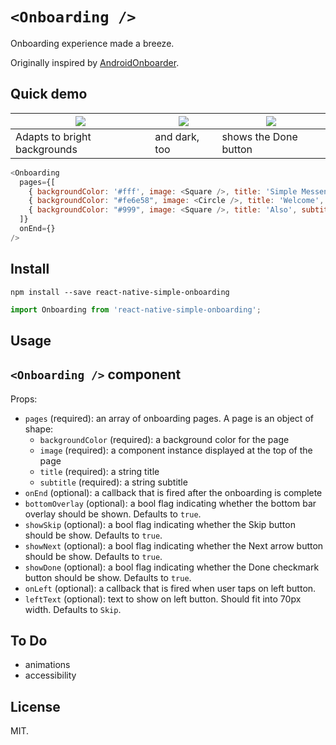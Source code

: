 # `<Onboarding />`

Onboarding experience made a breeze.

Originally inspired by [AndroidOnboarder](https://github.com/chyrta/AndroidOnboarder).

## Quick demo

| ![](images/1.png) | ![](images/2.png) | ![](images/3.png) |
| --- | --- | --- |
| Adapts to bright backgrounds | and dark, too | shows the Done button |

```javascript
<Onboarding
  pages={[
    { backgroundColor: '#fff', image: <Square />, title: 'Simple Messenger UI', subtitle: 'Implemented in React Native' },
    { backgroundColor: "#fe6e58", image: <Circle />, title: 'Welcome', subtitle: 'To Earth' },
    { backgroundColor: "#999", image: <Square />, title: 'Also', subtitle: 'Mars is nice' },
  ]}
  onEnd={}
/>
```

## Install

```
npm install --save react-native-simple-onboarding
```

```javascript
import Onboarding from 'react-native-simple-onboarding';
```

## Usage

## `<Onboarding />` component

Props:

* `pages` (required): an array of onboarding pages. A page is an object of shape:
  * `backgroundColor` (required): a background color for the page
  * `image` (required): a component instance displayed at the top of the page
  * `title` (required): a string title
  * `subtitle` (required): a string subtitle
* `onEnd` (optional): a callback that is fired after the onboarding is complete
* `bottomOverlay` (optional): a bool flag indicating whether the bottom bar overlay should be shown. Defaults to `true`.
* `showSkip` (optional): a bool flag indicating whether the Skip button should be show. Defaults to `true`.
* `showNext` (optional): a bool flag indicating whether the Next arrow button should be show. Defaults to `true`.
* `showDone` (optional): a bool flag indicating whether the Done checkmark button should be show. Defaults to `true`.
* `onLeft` (optional): a callback that is fired when user taps on left button.
* `leftText` (optional): text to show on left button. Should fit into 70px width. Defaults to `Skip`.

## To Do

* animations
* accessibility

## License

MIT.
